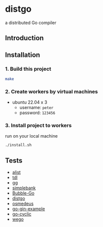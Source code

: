 # distgo

a distributed Go compiler
## Introduction
## Installation
### 1. Build this project
```bash
make
```
### 2. Create workers by virtual machines
* ubuntu 22.04 x 3
  * username: `peter`
  * password: `123456`

### 3. Install project to workers
run on your local machine
```bash
./install.sh
```

## Tests
* [alist](https://github.com/alist-org/alist)
* [tdl](https://github.com/iyear/tdl)
* [gg](https://github.com/mzz2017/gg)
* [simplebank](https://github.com/techschool/simplebank)
* [Bubble-Go](https://github.com/badbubble/BubblePL-Go)
* [distgo](https://github.com/badbubble/distgo)
* [osmedeus](https://github.com/j3ssie/osmedeus)
* [go-gin-example](https://github.com/eddycjy/go-gin-example)
* [go-cyclic](https://github.com/elza2/go-cyclic)
* [wego](https://github.com/schachmat/wego)